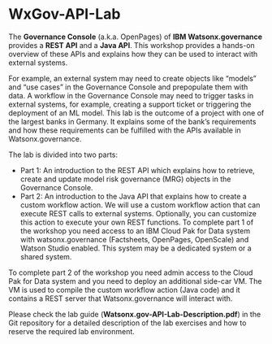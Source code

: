 # WxGov-API-Lab

The **Governance Console** (a.k.a. OpenPages) of **IBM Watsonx.governance** provides a **REST API** and a **Java API**. This workshop provides a hands-on overview of these APIs and explains how they can be used to interact with external systems.

For example, an external system may need to create objects like “models” and “use cases” in the Governance Console and prepopulate them with data.
A workflow in the Governance Console may need to trigger tasks in external systems, for example, creating a support ticket or triggering the deployment of an ML model.
This lab is the outcome of a project with one of the largest banks in Germany. It explains some of the bank’s requirements and how these requirements can be fulfilled with the APIs available in Watsonx.governance. 

The lab is divided into two parts:
* Part 1: An introduction to the REST API which explains how to retrieve, create and update model risk governance (MRG) objects in the Governance Console.
* Part 2: An introduction to the Java API that explains how to create a custom workflow action. We will use a custom workflow action that can execute REST calls to external systems. Optionally, you can customize this action to execute your own REST functions.
To complete part 1 of the workshop you need access to an IBM Cloud Pak for Data system with watsonx.governance (Factsheets, OpenPages, OpenScale) and Watson Studio enabled. This system may be a dedicated system or a shared system.

To complete part 2 of the workshop you need admin access to the Cloud Pak for Data system and you need to deploy an additional side-car VM. The VM is used to compile the custom workflow action (Java code) and it contains a REST server that Watsonx.governance will interact with.

Please check the lab guide (**Watsonx.gov-API-Lab-Description.pdf**) in the Git repository for a detailed description of the lab exercises and how to reserve the required lab environment.
